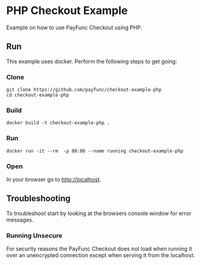 # PHP Checkout Example
Example on how to use PayFunc Checkout using PHP.

## Run
This example uses docker. Perform the following steps to get going:

### Clone
```
git clone https://github.com/payfunc/checkout-example-php
cd checkout-example-php
```

### Build
```
docker build -t checkout-example-php .
```

### Run

```
docker run -it --rm  -p 80:80 --name running checkout-example-php
```

### Open
In your browser go to [http://localhost](http://localhost).


## Troubleshooting

To troubleshoot start by looking at the browsers console window for error messages.

### Running Unsecure
For security reasons the PayFunc Checkout does not load when running it over an unencrypted connection except when serving it from the localhost.
